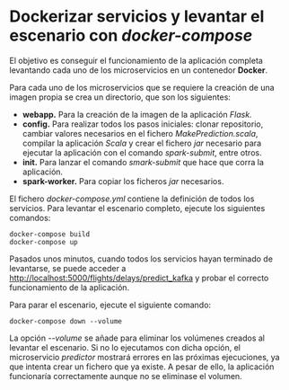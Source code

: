 # Dockerizar servicios y levantar el escenario con *docker-compose*

El objetivo es conseguir el funcionamiento de la aplicación completa levantando cada uno de los microservicios en un contenedor **Docker**.

Para cada uno de los microservicios que se requiere la creación de una imagen propia se crea un directorio, que son los siguientes:

- **webapp.** Para la creación de la imagen de la aplicación *Flask.*
- **config.** Para realizar todos los pasos iniciales: clonar repositorio, cambiar valores necesarios en el fichero *MakePrediction.scala*, compilar la aplicación *Scala* y crear el fichero *jar* necesario para ejecutar la aplicación con el comando *spark-submit*, entre otros.
- **init.** Para lanzar el comando *smark-submit* que hace que corra la aplicación.
- **spark-worker.** Para copiar los ficheros *jar* necesarios.

El fichero *docker-compose.yml* contiene la definición de todos los servicios. Para levantar el escenario completo, ejecute los siguientes comandos:

```
docker-compose build
docker-compose up
```

Pasados unos minutos, cuando todos los servicios hayan terminado de levantarse, se puede acceder a [http://localhost:5000/flights/delays/predict_kafka](http://localhost:5000/flights/delays/predict_kafka) y probar el correcto funcionamiento de la aplicación.

Para parar el escenario, ejecute el siguiente comando:

```
docker-compose down --volume
```

La opción *--volume* se añade para eliminar los volúmenes creados al levantar el escenario. Si no lo ejecutamos con dicha opción, el microservicio *predictor* mostrará errores en las próximas ejecuciones, ya que intenta crear un fichero que ya existe. A pesar de ello, la aplicación funcionaría correctamente aunque no se eliminase el volumen.